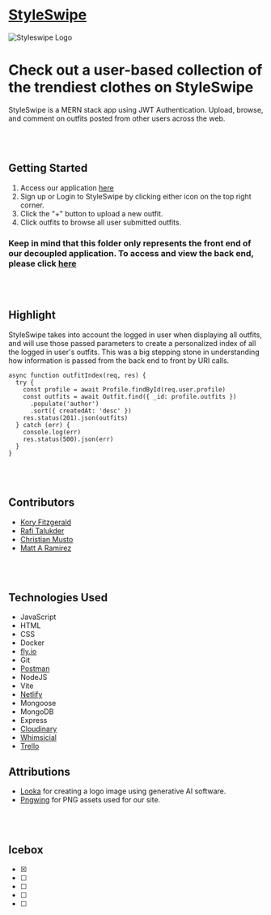 # [StyleSwipe](https://style-swipe.netlify.app)

![Styleswipe Logo](../src/assets/landing_logo.png)

# Check out a user-based collection of the trendiest clothes on  StyleSwipe

<p>
  StyleSwipe is a MERN stack app using JWT Authentication. Upload, browse, and comment on outfits posted from other users across the web.
</p>
<br></br>

## Getting Started
1. Access our application [here](https://style-swipe.netlify.app)
2. Sign up or Login to StyleSwipe by clicking either icon on the top right corner.
3. Click the "+" button to upload a new outfit.
4. Click outfits to browse all user submitted outfits.

### Keep in mind that this folder only represents the front end of our decoupled application. To access and view the back end, please click [here](https://github.com/korycfitz/StyleSwipe-back-end)

<br></br>

## Highlight
<p>
  StyleSwipe takes into account the logged in user when displaying all outfits, and will use those passed parameters to create a personalized index of all the logged in user's outfits. This was a big stepping stone in understanding how information is passed from the back end to front by URI calls. 
</p>

```
async function outfitIndex(req, res) {
  try {
    const profile = await Profile.findById(req.user.profile)
    const outfits = await Outfit.find({ _id: profile.outfits })
      .populate('author')
      .sort({ createdAt: 'desc' })
    res.status(201).json(outfits)
  } catch (err) {
    console.log(err)
    res.status(500).json(err)
  }
}
```
<br></br>

## Contributors
- [Kory Fitzgerald](https://github.com/korycfitz/)
- [Rafi Talukder](https://github.com/RT527/)
- [Christian Musto](https://github.com/officialmusto/)
- [Matt A Ramirez](https://github.com/mars-1002/)

<br></br>

## Technologies Used

- JavaScript
- HTML
- CSS
- Docker
- [fly.io](https://fly.io/)
- Git
- [Postman](https://www.postman.com/)
- NodeJS
- Vite
- [Netlify](https://www.netlify.com/)
- Mongoose
- MongoDB
- Express
- [Cloudinary](https://cloudinary.com/)
- [Whimsicial](https://whimsical.com/)
- [Trello](https://trello.com/)


## Attributions
- [Looka](https://looka.com/onboarding) for creating a logo image using generative AI software.
- [Pngwing](https://www.pngwing.com/) for PNG assets used for our site.

<br></br>

## Icebox
* [x]
* [ ]
* [ ]
* [ ]
* [ ]